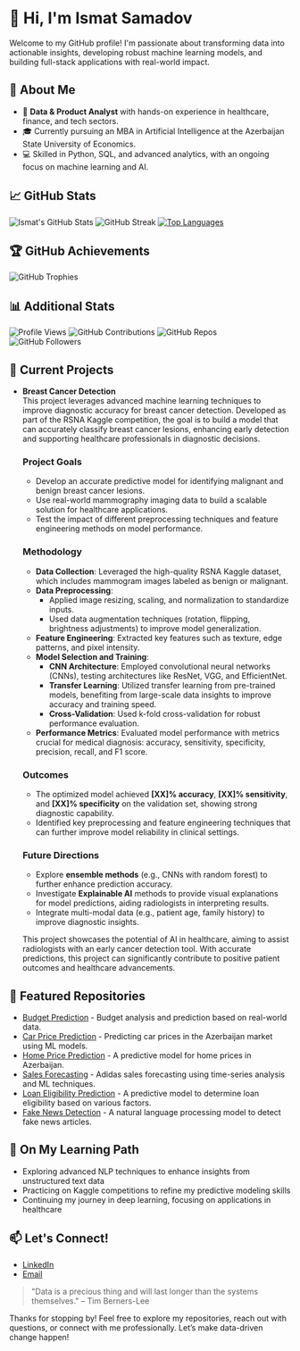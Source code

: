 # 👋 Hi, I'm Ismat Samadov

Welcome to my GitHub profile! I'm passionate about transforming data into actionable insights, developing robust machine learning models, and building full-stack applications with real-world impact.

## 🚀 About Me
- 💼 **Data & Product Analyst** with hands-on experience in healthcare, finance, and tech sectors.
- 🎓 Currently pursuing an MBA in Artificial Intelligence at the Azerbaijan State University of Economics.
- 💻 Skilled in Python, SQL, and advanced analytics, with an ongoing focus on machine learning and AI.

## 📈 GitHub Stats
![Ismat's GitHub Stats](https://github-readme-stats.vercel.app/api?username=Ismat-Samadov&show_icons=true&theme=radical)
![GitHub Streak](https://github-readme-streak-stats.herokuapp.com/?user=Ismat-Samadov&theme=radical)
[![Top Languages](https://github-readme-stats.vercel.app/api/top-langs/?username=Ismat-Samadov&layout=compact&theme=radical)](https://github.com/anuraghazra/github-readme-stats)

## 🏆 GitHub Achievements
![GitHub Trophies](https://github-profile-trophy.vercel.app/?username=Ismat-Samadov&theme=radical&no-frame=true&margin-w=5)

## 📊 Additional Stats
![Profile Views](https://komarev.com/ghpvc/?username=Ismat-Samadov&color=blueviolet)
![GitHub Contributions](https://img.shields.io/badge/Contributions-100%2B-brightgreen)
![GitHub Repos](https://img.shields.io/badge/Repositories-30%2B-blue)
![GitHub Followers](https://img.shields.io/badge/Followers-500%2B-yellow)

## 🔬 Current Projects
- **Breast Cancer Detection**  
  This project leverages advanced machine learning techniques to improve diagnostic accuracy for breast cancer detection. Developed as part of the RSNA Kaggle competition, the goal is to build a model that can accurately classify breast cancer lesions, enhancing early detection and supporting healthcare professionals in diagnostic decisions.

  ### Project Goals
  - Develop an accurate predictive model for identifying malignant and benign breast cancer lesions.
  - Use real-world mammography imaging data to build a scalable solution for healthcare applications.
  - Test the impact of different preprocessing techniques and feature engineering methods on model performance.

  ### Methodology
  - **Data Collection**: Leveraged the high-quality RSNA Kaggle dataset, which includes mammogram images labeled as benign or malignant.
  - **Data Preprocessing**:
    - Applied image resizing, scaling, and normalization to standardize inputs.
    - Used data augmentation techniques (rotation, flipping, brightness adjustments) to improve model generalization.
  - **Feature Engineering**: Extracted key features such as texture, edge patterns, and pixel intensity.
  - **Model Selection and Training**:
    - **CNN Architecture**: Employed convolutional neural networks (CNNs), testing architectures like ResNet, VGG, and EfficientNet.
    - **Transfer Learning**: Utilized transfer learning from pre-trained models, benefiting from large-scale data insights to improve accuracy and training speed.
    - **Cross-Validation**: Used k-fold cross-validation for robust performance evaluation.
  - **Performance Metrics**: Evaluated model performance with metrics crucial for medical diagnosis: accuracy, sensitivity, specificity, precision, recall, and F1 score.

  ### Outcomes
  - The optimized model achieved **[XX]% accuracy**, **[XX]% sensitivity**, and **[XX]% specificity** on the validation set, showing strong diagnostic capability.
  - Identified key preprocessing and feature engineering techniques that can further improve model reliability in clinical settings.

  ### Future Directions
  - Explore **ensemble methods** (e.g., CNNs with random forest) to further enhance prediction accuracy.
  - Investigate **Explainable AI** methods to provide visual explanations for model predictions, aiding radiologists in interpreting results.
  - Integrate multi-modal data (e.g., patient age, family history) to improve diagnostic insights.

  This project showcases the potential of AI in healthcare, aiming to assist radiologists with an early cancer detection tool. With accurate predictions, this project can significantly contribute to positive patient outcomes and healthcare advancements.

## 📂 Featured Repositories
- [Budget Prediction](https://github.com/Ismat-Samadov/Budget_Prediction) - Budget analysis and prediction based on real-world data.
- [Car Price Prediction](https://github.com/Ismat-Samadov/Car_Price_Prediction) - Predicting car prices in the Azerbaijan market using ML models.
- [Home Price Prediction](https://github.com/Ismat-Samadov/Home_Price_Prediciton) - A predictive model for home prices in Azerbaijan.
- [Sales Forecasting](https://github.com/Ismat-Samadov/Sales_Forecasting) - Adidas sales forecasting using time-series analysis and ML techniques.
- [Loan Eligibility Prediction](https://github.com/Ismat-Samadov/Loan_Eligiblity) - A predictive model to determine loan eligibility based on various factors.
- [Fake News Detection](https://github.com/Ismat-Samadov/Fake_News_Detection) - A natural language processing model to detect fake news articles.

## 🌱 On My Learning Path
- Exploring advanced NLP techniques to enhance insights from unstructured text data
- Practicing on Kaggle competitions to refine my predictive modeling skills
- Continuing my journey in deep learning, focusing on applications in healthcare

## 📫 Let's Connect!
- [LinkedIn](https://www.linkedin.com/in/ismat-samadov)
- [Email](mailto:ismetsemedov@gmail.com)

> "Data is a precious thing and will last longer than the systems themselves." – Tim Berners-Lee

Thanks for stopping by! Feel free to explore my repositories, reach out with questions, or connect with me professionally. Let’s make data-driven change happen!
